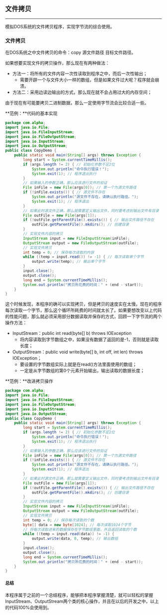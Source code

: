 ## 文件拷贝

---

模拟DOS系统的文件拷贝程序，实现字节流的综合使用。

### 文件拷贝

在DOS系统之中文件拷贝的命令：copy 源文件路径 目标文件路径。

如果想要实现文件的拷贝操作，那么现在有两种做法：

* 方法一：将所有的文件内容一次性读取到程序之中，而后一次性输出；
  * 需要开辟一个与文件大小一样的数组，但是如果文件过大呢？程序就会崩溃。
* 方法二：采用边读边输出的方式，那么现在就不会占用过大的内存空间；

由于现在有可能要拷贝二进制数据，那么一定使用字节流会比较合适一些。

**范例：**代码的基本实现

```java
package com.alpha;
import java.io.File;
import java.io.FileInputStream;
import java.io.FileOutputStream;
import java.io.InputStream;
import java.io.OutputStream;
public class CopyDemo {
	public static void main(String[] args) throws Exception {
		long start = System.currentTimeMillis();
		if (args.length != 2) { // 初始化参数不足2位
			System.out.println("命令执行错误！");
			System.exit(1); // 程序退出执行
		}
		// 如果输入的参数正确，那么应该进行文件的验证
		File inFile = new File(args[0]); // 第一个为源文件路径
		if (!inFile.exists()) { // 源文件不存在
			System.out.println("源文件不存在，请确认执行路径。");
			System.exit(1); // 程序退出
		}
		// 如果此时源文件正确，那么就需要定义输出文件，同时要考虑到输出文件有目录
		File outFile = new File(args[1]);
		if (!outFile.getParentFile().exists()) { // 输出文件路径不存在
			outFile.getParentFile().mkdirs(); // 创建目录
		}
		// 实现文件内容的拷贝
		InputStream input = new FileInputStream(inFile);
		OutputStream output = new FileOutputStream(outFile);
		// 实现文件拷贝
		int temp = 0; // 保存每次读取的内容
		while ((temp = input.read()) != -1) { // 每次读取单个字节
			output.write(temp); // 输出单个字节
		}
		input.close();
		output.close();
		long end = System.currentTimeMillis();
		System.out.println("拷贝所花费的时间：" + (end - start));
	}
}
```

这个时候发现，本程序的确可以实现拷贝，但是拷贝的速度实在太慢。现在的程序每次读取一个字节，那么这个循环所耗费的时间就太长了。如果要想改变以上代码的性能问题，那么就必须采用部分数据读取并保存的方式，回顾一下字节流的两个操作方法：

* InputStream：public int read(byte[] b) throws IOException
  * 将内容读取到字节数组之中，如果没有数据了返回的是-1，否则就是读取长度；
* OutputStream：public void write(byte[] b, int off, int len) throws IOException；
  * 要设置的字节数组实际上就是在read()方法里面使用的数组；
  * 一定是从字节数组的第0个元素开始输出，输出读取的数据长度；

**范例：**改进拷贝操作

```java
package com.alpha;
import java.io.File;
import java.io.FileInputStream;
import java.io.FileOutputStream;
import java.io.InputStream;
import java.io.OutputStream;
public class CopyDemo {
	public static void main(String[] args) throws Exception {
		long start = System.currentTimeMillis();
		if (args.length != 2) { // 初始化参数不足2位
			System.out.println("命令执行错误！");
			System.exit(1); // 程序退出执行
		}
		// 如果输入的参数正确，那么应该进行文件的验证
		File inFile = new File(args[0]); // 第一个为源文件路径
		if (!inFile.exists()) { // 源文件不存在
			System.out.println("源文件不存在，请确认执行路径。");
			System.exit(1); // 程序退出
		}
		// 如果此时源文件正确，那么就需要定义输出文件，同时要考虑到输出文件有目录
		File outFile = new File(args[1]);
		if (!outFile.getParentFile().exists()) { // 输出文件路径不存在
			outFile.getParentFile().mkdirs(); // 创建目录
		}
		// 实现文件内容的拷贝
		InputStream input = new FileInputStream(inFile);
		OutputStream output = new FileOutputStream(outFile);
		// 实现文件拷贝
		int temp = 0; // 保存每次读取的个数
		byte[] data = new byte[1024]; // 每次读取1024个字节
		// 将每次读取进来的数据保存在字节数组里面，并且返回读取的个数
		while ((temp = input.read(data)) != -1) {
			output.write(data, 0, temp); // 输出数组
		}
		input.close();
		output.close();
		long end = System.currentTimeMillis();
		System.out.println("拷贝所花费的时间：" + (end - start));
	}
}
```

#### 总结

本程序属于之前的一个总结程序，能够把本程序掌握清楚，就可以轻松的掌握InputStream、OutputStream两个类的核心操作，并且在以后的开发之中，以上的代码100%会使用到。

